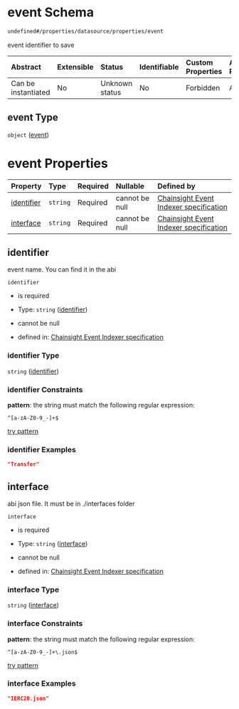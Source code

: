 # event Schema

```txt
undefined#/properties/datasource/properties/event
```

event identifier to save

| Abstract            | Extensible | Status         | Identifiable | Custom Properties | Additional Properties | Access Restrictions | Defined In                                                                   |
| :------------------ | :--------- | :------------- | :----------- | :---------------- | :-------------------- | :------------------ | :--------------------------------------------------------------------------- |
| Can be instantiated | No         | Unknown status | No           | Forbidden         | Allowed               | none                | [event\_indexer.json\*](../../out/event_indexer.json "open original schema") |

## event Type

`object` ([event](event_indexer-properties-datasource-properties-event.md))

# event Properties

| Property                  | Type     | Required | Nullable       | Defined by                                                                                                                                                                                        |
| :------------------------ | :------- | :------- | :------------- | :------------------------------------------------------------------------------------------------------------------------------------------------------------------------------------------------ |
| [identifier](#identifier) | `string` | Required | cannot be null | [Chainsight Event Indexer specification](event_indexer-properties-datasource-properties-event-properties-identifier.md "undefined#/properties/datasource/properties/event/properties/identifier") |
| [interface](#interface)   | `string` | Required | cannot be null | [Chainsight Event Indexer specification](event_indexer-properties-datasource-properties-event-properties-interface.md "undefined#/properties/datasource/properties/event/properties/interface")   |

## identifier

event name. You can find it in the abi

`identifier`

*   is required

*   Type: `string` ([identifier](event_indexer-properties-datasource-properties-event-properties-identifier.md))

*   cannot be null

*   defined in: [Chainsight Event Indexer specification](event_indexer-properties-datasource-properties-event-properties-identifier.md "undefined#/properties/datasource/properties/event/properties/identifier")

### identifier Type

`string` ([identifier](event_indexer-properties-datasource-properties-event-properties-identifier.md))

### identifier Constraints

**pattern**: the string must match the following regular expression:&#x20;

```regexp
^[a-zA-Z0-9_-]+$
```

[try pattern](https://regexr.com/?expression=%5E%5Ba-zA-Z0-9_-%5D%2B%24 "try regular expression with regexr.com")

### identifier Examples

```json
"Transfer"
```

## interface

abi json file. It must be in ./interfaces folder

`interface`

*   is required

*   Type: `string` ([interface](event_indexer-properties-datasource-properties-event-properties-interface.md))

*   cannot be null

*   defined in: [Chainsight Event Indexer specification](event_indexer-properties-datasource-properties-event-properties-interface.md "undefined#/properties/datasource/properties/event/properties/interface")

### interface Type

`string` ([interface](event_indexer-properties-datasource-properties-event-properties-interface.md))

### interface Constraints

**pattern**: the string must match the following regular expression:&#x20;

```regexp
^[a-zA-Z0-9_-]+\.json$
```

[try pattern](https://regexr.com/?expression=%5E%5Ba-zA-Z0-9_-%5D%2B%5C.json%24 "try regular expression with regexr.com")

### interface Examples

```json
"IERC20.json"
```
